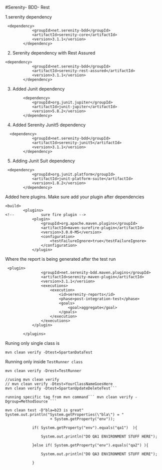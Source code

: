 #Serenity- BDD- Rest


1.serenity dependency
````
 <dependency>
            <groupId>net.serenity-bdd</groupId>
            <artifactId>serenity-core</artifactId>
            <version>3.1.1</version>
        </dependency>

````
2. Serenity dependency with Rest Assured
````
<dependency>
            <groupId>net.serenity-bdd</groupId>
            <artifactId>serenity-rest-assured</artifactId>
            <version>3.1.1</version>
        </dependency>
````
3. Added Junit dependency
````
        <dependency>
            <groupId>org.junit.jupiter</groupId>
            <artifactId>junit-jupiter</artifactId>
            <version>5.8.2</version>
        </dependency>
````
4. Added Serenity Junit5 dependency
````
  <dependency>
            <groupId>net.serenity-bdd</groupId>
            <artifactId>serenity-junit5</artifactId>
            <version>3.1.1</version>
        </dependency>
````
5. Adding Junit Suit dependency
````
 <dependency>
            <groupId>org.junit.platform</groupId>
            <artifactId>junit-platform-suite</artifactId>
            <version>1.8.2</version>
        </dependency>
`````
Added here plugins. Make sure add your  plugin after dependencies
````
<build>
        <plugins>
<!--            sure fire plugin -->
            <plugin>
                <groupId>org.apache.maven.plugins</groupId>
                <artifactId>maven-surefire-plugin</artifactId>
                <version>3.0.0-M5</version>
                <configuration>
                    <testFailureIgnore>true</testFailureIgnore>
                </configuration>
            </plugin>
````
Where the report is being generated after the test run
````
 <plugin>
                <groupId>net.serenity-bdd.maven.plugins</groupId>
                <artifactId>serenity-maven-plugin</artifactId>
                <version>3.1.1</version>
                <executions>
                    <execution>
                        <id>serenity-reports</id>
                        <phase>post-integration-test</phase>
                        <goals>
                            <goal>aggregate</goal>
                        </goals>
                    </execution>
                </executions>
            </plugin>

        </plugins>
````

Runing only single class is
``````
mvn clean verify -Dtest=SpartanDataTest 
``````
Running only inside `TestRunner class`
````
mvn clean verify -Drest=TestRunner
````
```//Our maven pom.xml is set to run only what's defined in Testrunner
//using mvn clean verify
// mvn clean verify -Dtest=YourClassNameGoesHere
mvn clean verify -Dtest=SpartanUpdateDeleteTest```

running specific tag from mvn command``` mvn clean verify -Dgroup=MethodSource ```

```
```
mvn clean test -D"bla=b23 is great"
System.out.println("System.getProperties(\"bla\") = "
                    + System.getProperty("env"));

            if( System.getProperty("env").equals("qa1")  ){

                System.out.println("DO QA1 ENVIRONMENT STUFF HERE");

            }else if( System.getProperty("env").equals("qa2") ){

                System.out.println("DO QA3 ENVIRONMENT STUFF HERE");

            }
```
